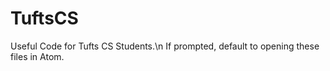 # TuftsCS
Useful Code for Tufts CS Students.\n
If prompted, default to opening these files in Atom.
